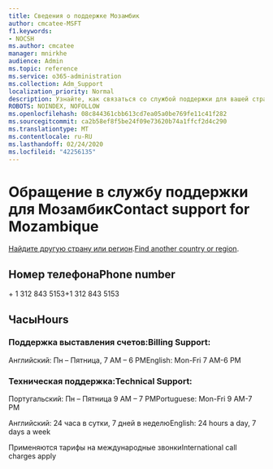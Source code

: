 ```yaml
---
title: Сведения о поддержке Мозамбик
author: cmcatee-MSFT
f1.keywords:
- NOCSH
ms.author: cmcatee
manager: mnirkhe
audience: Admin
ms.topic: reference
ms.service: o365-administration
ms.collection: Adm_Support
localization_priority: Normal
description: Узнайте, как связаться со службой поддержки для вашей страны или региона.
ROBOTS: NOINDEX, NOFOLLOW
ms.openlocfilehash: 08c844361cbb613cd7ea05a0be769fe11c41f282
ms.sourcegitcommit: ca2b58ef8f5be24f09e73620b74a1ffcf2d4c290
ms.translationtype: MT
ms.contentlocale: ru-RU
ms.lasthandoff: 02/24/2020
ms.locfileid: "42256135"
---
```

# <a name="contact-support-for-mozambique"></a><span data-ttu-id="005a2-103">Обращение в службу поддержки для Мозамбик</span><span class="sxs-lookup"><span data-stu-id="005a2-103">Contact support for Mozambique</span></span>

<span data-ttu-id="005a2-104">[Найдите другую страну или регион](../contact-support-for-business-products.md).</span><span class="sxs-lookup"><span data-stu-id="005a2-104">[Find another country or region](../contact-support-for-business-products.md).</span></span>

## <a name="phone-number"></a><span data-ttu-id="005a2-105">Номер телефона</span><span class="sxs-lookup"><span data-stu-id="005a2-105">Phone number</span></span>
<span data-ttu-id="005a2-106">+ 1 312 843 5153</span><span class="sxs-lookup"><span data-stu-id="005a2-106">+1 312 843 5153</span></span>

## <a name="hours"></a><span data-ttu-id="005a2-107">Часы</span><span class="sxs-lookup"><span data-stu-id="005a2-107">Hours</span></span>
### <a name="billing-support"></a><span data-ttu-id="005a2-108">Поддержка выставления счетов:</span><span class="sxs-lookup"><span data-stu-id="005a2-108">Billing Support:</span></span>

<span data-ttu-id="005a2-109">Английский: Пн – Пятница, 7 AM – 6 PM</span><span class="sxs-lookup"><span data-stu-id="005a2-109">English: Mon-Fri 7 AM-6 PM</span></span>

### <a name="technical-support"></a><span data-ttu-id="005a2-110">Техническая поддержка:</span><span class="sxs-lookup"><span data-stu-id="005a2-110">Technical Support:</span></span>

<span data-ttu-id="005a2-111">Португальский: Пн – Пятница 9 AM – 7 PM</span><span class="sxs-lookup"><span data-stu-id="005a2-111">Portuguese: Mon-Fri 9 AM-7 PM</span></span>

<span data-ttu-id="005a2-112">Английский: 24 часа в сутки, 7 дней в неделю</span><span class="sxs-lookup"><span data-stu-id="005a2-112">English: 24 hours a day, 7 days a week</span></span>

<span data-ttu-id="005a2-113">Применяются тарифы на международные звонки</span><span class="sxs-lookup"><span data-stu-id="005a2-113">International call charges apply</span></span>